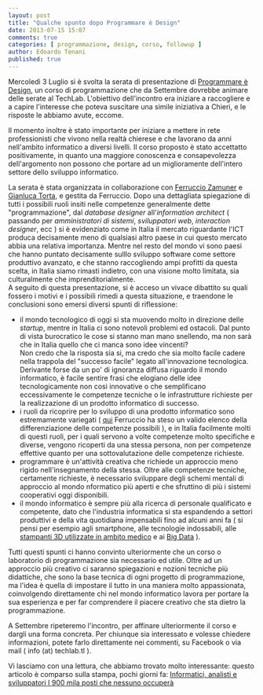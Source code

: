 ```yaml
---
layout: post
title: "Qualche spunto dopo Programmare è Design"
date: 2013-07-15 15:07
comments: true
categories: [ programmazione, design, corso, followup ]
author: Edoardo Tenani
published: true
---
```


Mercoledì 3 Luglio si è svolta la serata di presentazione di [Programmare è Design](http://blog.techlab.tl/blog/2013/06/28/programmare-e-design/), un corso di programmazione che da Settembre dovrebbe animare delle serate al TechLab. L'obiettivo dell'incontro era iniziare a raccogliere e a capire l'interesse che poteva suscitare una simile iniziativa a Chieri, e le risposte le abbiamo avute, eccome.

<!--more-->  

Il momento inoltre è stato importante per iniziare a mettere in rete professionisti che vivono nella realtà chierese e che lavorano da anni nell'ambito informatico a diversi livelli. Il corso proposto è stato accettatto positivamente, in quanto una maggiore conoscenza e consapevolezza dell'argomento non possono che portare ad un miglioramente dell'intero settore dello sviluppo informatico.  

La serata è stata organizzata in collaborazione con [Ferruccio Zamuner](http://nonsolosoft.com/solo/chisiamo.shtml) e [Gianluca Torta](http://www.unito.it/unitoWAR/page/dipartimenti1/D004/D004_personale_batch_BasicBook_Docenti_IT7?id=180631), e gestita da Ferruccio. Dopo una dettagliata spiegazione di tutti i possibili ruoli insiti nelle competenze generalmente dette "programmazione", dal _database designer_ all'_information architect_ ( passando per _amministratori di sistemi_, _sviluppatori web_, _interaction designer_, ecc ) si è evidenziato come in Italia il mercato riguardante l'ICT produca decisamente meno di qualsiasi altro paese in cui questo mercato abbia una relativa importanza. Mentre nel resto del mondo vi sono paesi che hanno puntato decisamente sulllo sviluppo software come settore produttivo avanzato, e che stanno raccogliendo ampi profitti da questa scelta, in Italia siamo rimasti indietro, con una visione molto limitata, sia culturalmente che imprenditorialmente.  
A seguito di questa presentazione, si è acceso un vivace dibattito su quali fossero i motivi e i possibili rimedi a questa situazione, e traendone le conclusioni sono emersi diversi spunti di riflessione: 

- il mondo tecnologico di oggi si sta muovendo molto in direzione delle _startup_, mentre in Italia ci sono notevoli problemi ed ostacoli. Dal punto di vista burocratico le cose si stanno man mano snellendo, ma non sarà che in Italia quello che ci manca sono idee vincenti?  
Non credo che la risposta sia si, ma credo che sia molto facile cadere nella trappola del "successo facile" legato all'innovazione tecnologica. Derivante forse da un po' di ignoranza diffusa riguardo il mondo informatico, è facile sentire frasi che elogiano delle idee tecnologicamente non così innovative o che semplificano eccessivamente le competenze tecniche o le infrastrutture richieste per la realizzazione di un prodotto informatico di successo.
- i ruoli da ricoprire per lo sviluppo di una prodotto informatico sono estremamente variegati ( [qui](http://arancia.diff.org/host/n319/Professioni_IT) Ferruccio ha steso un valido elenco della differenziazione delle competenze possibili ), e in Italia facilmente molti di questi ruoli, per i quali servono a volte competenze molto specifiche e diverse, vengono ricoperti da una stessa persona, non per competenze effettive quanto per una sottovalutazione delle competenze richieste.
- programmare è un'attività creativa che richiede un approccio meno rigido nell'insegnamento della stessa. Oltre alle competenze tecniche, certamente richieste, è necessario sviluppare degli schemi mentali di approccio al mondo nformatico più aperti e che sfruttino di più i sistemi cooperativi oggi disponibili.
- il mondo informatico è sempre più alla ricerca di personale qualificato e competente, dato che l'industria informatica si sta espandendo a settori produttivi e della vita quotidiana impensabili fino ad alcuni anni fa ( si pensi per esempio agli smartphone, alle tecnologie indossabili, alle [stampanti 3D utilizzate in ambito medico](http://www.webnews.it/2013/03/13/le-stampanti-3d-potranno-realizzare-anche-organi/) e ai [Big Data](https://it.wikipedia.org/wiki/Big_data) ).

Tutti questi spunti ci hanno convinto ulteriormente che un corso o laboratorio di programmazione sia necessario ed utile. Oltre ad un approccio più creativo ci saranno spiegazioni e nozioni tecniche più didattiche, che sono la base tecnica di ogni progetto di programmazione, ma l'idea è quella di impostare il tutto in una maniera molto appassionata, coinvolgendo direttamente chi nel mondo informatico lavora per portare la sua esperienza e per far comprendere il piacere creativo che sta dietro la programmazione.  

A Settembre ripeteremo l'incontro, per affinare ulteriormente il corso e dargli una forma concreta. Per chiunque sia interessato e volesse chiedere informazioni, potete farlo direttamente nei commenti, su Facebook o via mail ( info (at) techlab.tl ).

Vi lasciamo con una lettura, che abbiamo trovato molto interessante: questo articolo è comparso sulla stampa, pochi giorni fa: [Informatici, analisti e sviluppatori
I 900 mila posti che nessuno occuperà](http://www.lastampa.it/2013/07/04/economia/informatici-analisti-e-sviluppatori-i-mila-posti-che-nessuno-occuper-nBOlQDJzzobBkSFJwd4XhO/pagina.html)
